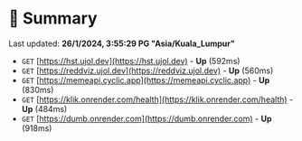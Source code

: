 # 📖 Summary
Last updated: **26/1/2024, 3:55:29 PG "Asia/Kuala_Lumpur"**

- `GET` [https://hst.ujol.dev](https://hst.ujol.dev) - **Up** (592ms)
- `GET` [https://reddviz.ujol.dev](https://reddviz.ujol.dev) - **Up** (560ms)
- `GET` [https://memeapi.cyclic.app](https://memeapi.cyclic.app) - **Up** (830ms)
- `GET` [https://klik.onrender.com/health](https://klik.onrender.com/health) - **Up** (484ms)
- `GET` [https://dumb.onrender.com](https://dumb.onrender.com) - **Up** (918ms)

